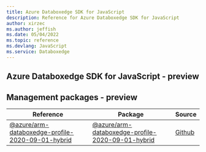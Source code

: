 ```yaml
---
title: Azure Databoxedge SDK for JavaScript
description: Reference for Azure Databoxedge SDK for JavaScript
author: xirzec
ms.author: jeffish
ms.date: 05/04/2022
ms.topic: reference
ms.devlang: JavaScript
ms.service: Databoxedge
---
```

## Azure Databoxedge SDK for JavaScript - preview
## Management packages - preview
| Reference | Package | Source |
|---|---|---|
|[@azure/arm-databoxedge-profile-2020-09-01-hybrid](javascript/api/overview/azure/arm-databoxedge-profile-2020-09-01-hybrid-readme)|[@azure/arm-databoxedge-profile-2020-09-01-hybrid](https://www.npmjs.com/package/@azure/arm-databoxedge-profile-2020-09-01-hybrid)|[Github](https://github.com/Azure/azure-sdk-for-js/blob/main/sdk/databoxedge/arm-databoxedge-profile-2020-09-01-hybrid)|

